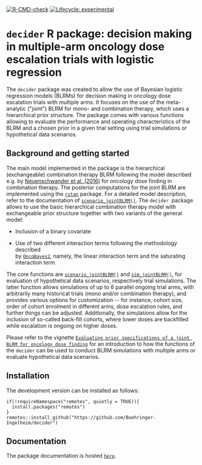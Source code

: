 <!-- badges: start -->
[![R-CMD-check](https://github.com/Boehringer-Ingelheim/decider/workflows/R-CMD-check/badge.svg)](https://github.com/Boehringer-Ingelheim/decider/actions)
[![Lifecycle: experimental](https://img.shields.io/badge/lifecycle-experimental-orange.svg)](https://lifecycle.r-lib.org/articles/stages.html#experimental)
<!-- badges: end -->

# `decider` R package: decision making in multiple-arm oncology dose escalation trials with logistic regression

The `decider` package was created to allow the use of Bayesian logistic 
regression models (BLRMs) for decision making in oncology dose escalation trials 
with multiple arms. It focuses on the use of the meta-analytic ("joint") BLRM 
for mono- and combination therapy, which uses a hierarchical prior structure. 
The package comes with various functions allowing to evaluate the performance 
and operating characteristics of the BLRM and a chosen prior in a given trial
setting using trial simulations or hypothetical data scenarios.

## Background and getting started

The main model implemented in the package is the hierarchical (exchangeable) 
combination therapy BLRM following the model described e.g. by 
[Neuenschwander et al. (2016)](https://doi.org/10.1080/19466315.2016.1174149)
for oncology dose finding in combination therapy. The posterior computations for
the joint BLRM are implemented using the [`rstan`](https://mc-stan.org/) 
package. For a detailed model description, refer to the documentation of 
[`scenario_jointBLRM()`](https://boehringer-ingelheim.github.io/decider/reference/scenario_jointBLRM.html). The `decider `package
allows to use the basic hierarchical combination therapy model with exchangeable 
prior structure together with two variants of the general model:

* Inclusion of a binary covariate

* Use of two different interaction terms following the methodology described  
by [`OncoBayes2`](https://CRAN.R-project.org/package=OncoBayes2), namely, 
the linear interaction term and the saturating interaction term.

The core functions are 
[`scenario_jointBLRM()`](https://boehringer-ingelheim.github.io/decider/reference/scenario_jointBLRM.html) and 
[`sim_jointBLRM()`](https://boehringer-ingelheim.github.io/decider/reference/sim_jointBLRM.html), for evaluation of 
hypothetical data scenarios, respectively trial simulations. The latter function
allows simulations of up to 6 parallel ongoing trial arms, with arbitrarily many
historical trials (mono and/or combination therapy), and provides various 
options for customization -- for instance, cohort size, order of cohort 
enrolment in different arms, dose escalation rules, and further things can be 
adjusted. Additionally, the simulations allow for the inclusion of so-called 
back-fill cohorts, where lower doses are backfilled while escalation is ongoing 
on higher doses.

Please refer to the vignette 
[`Evaluating prior specifications of a joint BLRM for oncology dose finding`](https://boehringer-ingelheim.github.io/decider/articles/intro_jointBLRM.html)
for an introduction to how the functions of the `decider` can be used to conduct
BLRM simulations with multiple arms or evaluate hypothetical data scenarios.

## Installation


The development version can be installed as follows:

```{r}
if(!requireNamespace("remotes", quietly = TRUE)){
  install.packages("remotes")
}
remotes::install_github("https://github.com/Boehringer-Ingelheim/decider")
```

## Documentation

The package documentation is hosted [`here`](https://Boehringer-Ingelheim.github.io/decider/).
